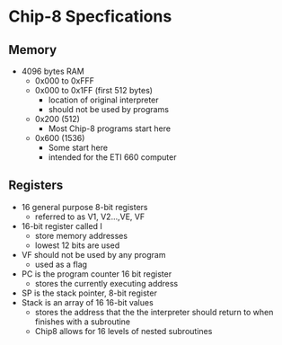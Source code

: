# Chip-8 Specfications

## Memory

- 4096 bytes RAM
    - 0x000 to 0xFFF
    - 0x000 to 0x1FF (first 512 bytes)
        - location of original interpreter
        - should not be used by programs
    - 0x200 (512)
        - Most Chip-8 programs start here
    - 0x600 (1536)
        - Some start here
        - intended for the ETI 660 computer 


## Registers

- 16 general purpose 8-bit registers
    - referred to as V1, V2...,VE, VF
- 16-bit register called I
    - store memory addresses 
    - lowest 12 bits are used
- VF should not be used by any program
    - used as a flag
- PC is the program counter 16 bit register
    - stores the currently executing address
- SP is the stack pointer, 8-bit register
- Stack is an array of 16 16-bit values
    - stores the address that the the interpreter should return to when finishes with a subroutine
    - Chip8 allows for 16 levels of nested subroutines